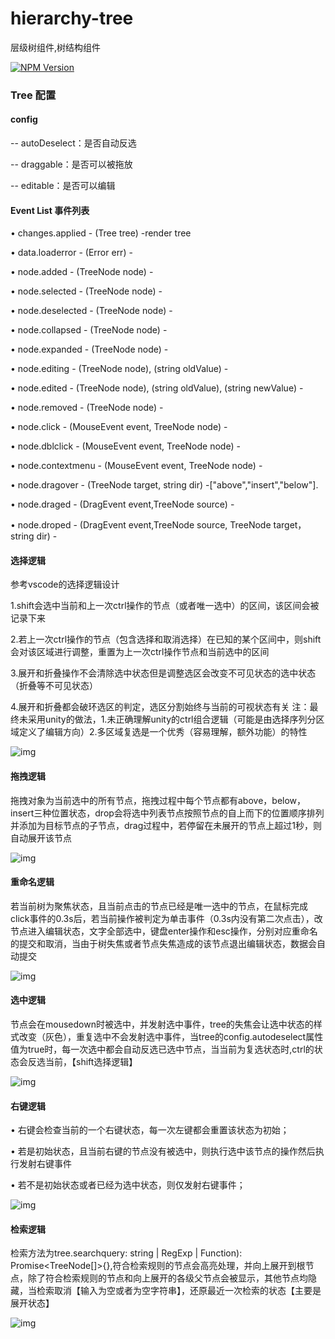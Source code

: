 # hierarchy-tree

层级树组件,树结构组件

[![NPM Version](http://img.shields.io/npm/v/hierarchy-tree.svg?style=flat)](https://www.npmjs.org/package/@editor-packages/hierarchy-tree)

### Tree 配置
#### config

--  autoDeselect：是否自动反选

--  draggable：是否可以被拖放

--  editable：是否可以编辑

#### Event List 事件列表

• changes.applied - (Tree tree)  -render tree

• data.loaderror - (Error err) -

• node.added - (TreeNode node) -

• node.selected - (TreeNode node) -

• node.deselected - (TreeNode node) -

• node.collapsed - (TreeNode node) -

• node.expanded - (TreeNode node) -

• node.editing - (TreeNode node), (string oldValue) -

• node.edited - (TreeNode node), (string oldValue), (string newValue) -

• node.removed - (TreeNode node) -

• node.click - (MouseEvent event, TreeNode node) -

• node.dblclick - (MouseEvent event, TreeNode node) -

• node.contextmenu - (MouseEvent event, TreeNode node) -

• node.dragover - (TreeNode target, string dir) -["above","insert","below"].

• node.draged - (DragEvent event,TreeNode source) -

• node.droped - (DragEvent event,TreeNode source, TreeNode target，string dir) -

#### 选择逻辑
参考vscode的选择逻辑设计

1.shift会选中当前和上一次ctrl操作的节点（或者唯一选中）的区间，该区间会被记录下来

2.若上一次ctrl操作的节点（包含选择和取消选择）在已知的某个区间中，则shift会对该区域进行调整，重置为上一次ctrl操作节点和当前选中的区间

3.展开和折叠操作不会清除选中状态但是调整选区会改变不可见状态的选中状态（折叠等不可见状态）

4.展开和折叠都会破环选区的判定，选区分割始终与当前的可视状态有关
注：最终未采用unity的做法，1.未正确理解unity的ctrl组合逻辑（可能是由选择序列分区域定义了编辑方向）2.多区域复选是一个优秀（容易理解，额外功能）的特性

![img](./images/GHrZ31hs0F.gif)
#### 拖拽逻辑

拖拽对象为当前选中的所有节点，拖拽过程中每个节点都有above，below，insert三种位置状态，drop会将选中列表节点按照节点的自上而下的位置顺序排列并添加为目标节点的子节点，drag过程中，若停留在未展开的节点上超过1秒，则自动展开该节点

![img](./images/2sTjoomGwK.gif)
#### 重命名逻辑

若当前树为聚焦状态，且当前点击的节点已经是唯一选中的节点，在鼠标完成click事件的0.3s后，若当前操作被判定为单击事件（0.3s内没有第二次点击），改节点进入编辑状态，文字全部选中，键盘enter操作和esc操作，分别对应重命名的提交和取消，当由于树失焦或者节点失焦造成的该节点退出编辑状态，数据会自动提交

![img](./images/ipjwmcak95.gif)
#### 选中逻辑

节点会在mousedown时被选中，并发射选中事件，tree的失焦会让选中状态的样式改变（灰色），重复选中不会发射选中事件，当tree的config.autodeselect属性值为true时，每一次选中都会自动反选已选中节点，当当前为复选状态时,ctrl的状态会反选当前，【shift选择逻辑】

![img](./images/fAi8e8IDLu.gif)
#### 右键逻辑

• 右键会检查当前的一个右键状态，每一次左键都会重置该状态为初始；

• 若是初始状态，且当前右键的节点没有被选中，则执行选中该节点的操作然后执行发射右键事件

• 若不是初始状态或者已经为选中状态，则仅发射右键事件；

![img](./images/uvOcfNPKMd.gif)
#### 检索逻辑

检索方法为tree.searchquery: string | RegExp | Function): Promise<TreeNode[]>{},符合检索规则的节点会高亮处理，并向上展开到根节点，除了符合检索规则的节点和向上展开的各级父节点会被显示，其他节点均隐藏，当检索取消【输入为空或者为空字符串】，还原最近一次检索的状态【主要是展开状态】

![img](./images/eeUo4bCOSj.gif)